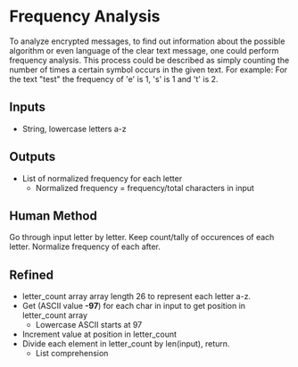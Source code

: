 # Frequency Analysis
To analyze encrypted messages, to find out information about the possible 
algorithm or even language of the clear text message, one could perform 
frequency analysis. This process could be described as simply counting 
the number of times a certain symbol occurs in the given text. 
For example:
For the text "test" the frequency of 'e' is 1, 's' is 1 and 't' is 2.

## Inputs
*  String, lowercase letters a-z

## Outputs
* List of normalized frequency for each letter
    * Normalized frequency = frequency/total characters in input

## Human Method
Go through input letter by letter. Keep count/tally of occurences of each letter.
Normalize frequency of each after.

## Refined
* letter_count array array length 26 to represent each letter a-z.
* Get (ASCII value **-97**) for each char in input to get position in letter_count array
    * Lowercase ASCII starts at 97
* Increment value at position in letter_count
* Divide each element in letter_count by len(input), return.
    * List comprehension
